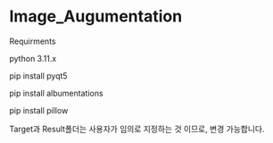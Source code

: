 Image_Augumentation
===
Requirments 

python 3.11.x

pip install pyqt5

pip install albumentations

pip install pillow

Target과 Result폴더는 사용자가 임의로 지정하는 것 이므로, 변경 가능합니다. 
